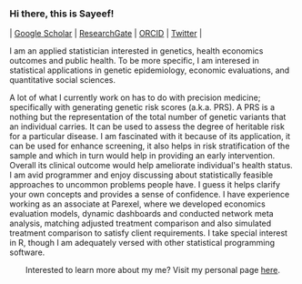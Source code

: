 ### Hi there, this is Sayeef! 

| [Google Scholar](https://scholar.google.com/citations?user=P0AcviIAAAAJ&hl=en) | [ResearchGate](https://www.researchgate.net/profile/Mohammad-Sayeef-Alam) | [ORCID](https://orcid.org/0000-0002-1478-5975) | [Twitter](https://twitter.com/sayeef_alam) | <!--[Personal webpage](https://msa.github.io/) | -->

I am an applied statistician interested in genetics, health economics outcomes and public health. To be more specific, I am interesed in statistical applications in genetic epidemiology, economic evaluations, and quantitative social sciences.

A lot of what I currently work on has to do with precision medicine; specifically with generating genetic risk scores (a.k.a. PRS). A PRS is a nothing but the representation of the total number of genetic variants that an individual carries. It can be used to assess the degree of heritable risk for a particular disease. I am fascinated with it because of its application, it can be used for enhance screening, it also helps in risk stratification of the sample and which in turn would help in providing an early intervention. Overall its clinical outcome would help ameliorate individual's health status. I am avid programmer and enjoy discussing about statistically feasible approaches to uncommon problems people have. I guess it helps clarify your own concepts and provides a sense of confidence. I have experience working as an associate at Parexel, where we developed economics evaluation models, dynamic dashboards and conducted network meta analysis, matching adjusted treatment comparison and also simulated treatment comparison to satisfy client requirements. I take special interest in R, though I am adequately versed with other statistical programming software.

<p align="center"> Interested to learn more about my me?  Visit my personal page <a href="https://msa.github.io/">here</a>.</p>

<!--
**alamsayeef/alamsayeef** is a ✨ _special_ ✨ repository because its `README.md` (this file) appears on your GitHub profile.

Here are some ideas to get you started:

- 🔭 I’m currently working on ...
- 🌱 I’m currently learning ...
- 👯 I’m looking to collaborate on ...
- 🤔 I’m looking for help with ...
- 💬 Ask me about ...
- 📫 How to reach me: ...
- 😄 Pronouns: ...
- ⚡ Fun fact: ...
-->
